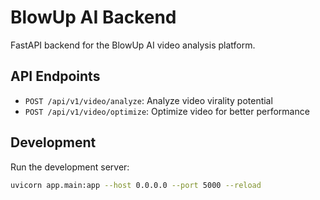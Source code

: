 
# BlowUp AI Backend

FastAPI backend for the BlowUp AI video analysis platform.

## API Endpoints

- `POST /api/v1/video/analyze`: Analyze video virality potential
- `POST /api/v1/video/optimize`: Optimize video for better performance

## Development

Run the development server:
```bash
uvicorn app.main:app --host 0.0.0.0 --port 5000 --reload
```
